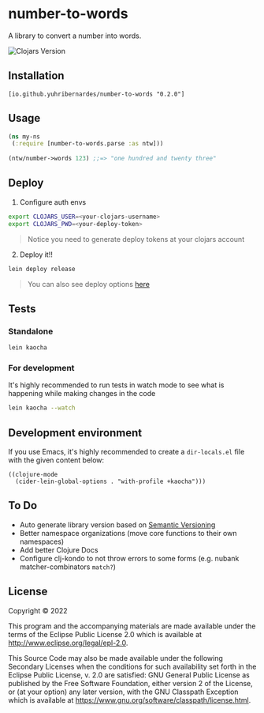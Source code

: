 # number-to-words
A library to convert a number into words.

![Clojars Version](https://img.shields.io/clojars/v/io.github.yuhribernardes/number-to-words?color=%2336B8DD&logo=Clojure&logoColor=white&style=for-the-badge)

## Installation

```edn
[io.github.yuhribernardes/number-to-words "0.2.0"]
```

## Usage

``` clojure
(ns my-ns
 (:require [number-to-words.parse :as ntw]))
 
(ntw/number->words 123) ;;=> "one hundred and twenty three"
```

## Deploy

1. Configure auth envs

``` sh
export CLOJARS_USER=<your-clojars-username>
export CLOJARS_PWD=<your-deploy-token>
```

> Notice you need to generate deploy tokens at your clojars account

2. Deploy it!!

``` sh
lein deploy release
```

> You can also see deploy options [here][clojars-deploy]

## Tests

### Standalone

``` sh
lein kaocha
```

### For development
It's highly recommended to run tests in watch mode to see what is happening while making changes in the code

``` sh
lein kaocha --watch
```

## Development environment

If you use Emacs, it's highly recommended to create a `dir-locals.el` file with the given content below:

``` emacs-lisp
((clojure-mode
  (cider-lein-global-options . "with-profile +kaocha")))
```

## To Do

- Auto generate library version based on [Semantic Versioning][semver]
- Better namespace organizations (move core functions to their own namespaces)
- Add better Clojure Docs
- Configure clj-kondo to not throw errors to some forms (e.g. nubank matcher-combinators `match?`)

## License

Copyright © 2022

This program and the accompanying materials are made available under the
terms of the Eclipse Public License 2.0 which is available at
http://www.eclipse.org/legal/epl-2.0.

This Source Code may also be made available under the following Secondary
Licenses when the conditions for such availability set forth in the Eclipse
Public License, v. 2.0 are satisfied: GNU General Public License as published by
the Free Software Foundation, either version 2 of the License, or (at your
option) any later version, with the GNU Classpath Exception which is available
at https://www.gnu.org/software/classpath/license.html.

[semver]: https://semver.org
[clojars-deploy]: https://github.com/technomancy/leiningen/blob/master/doc/DEPLOY.md#deploying-libraries
